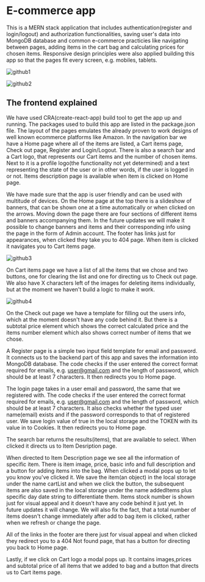 # E-commerce app

This is a MERN stack application that includes authentication(register and login/logout) and authorization functionalities, saving user's data
into MongoDB database and common e-commerce practicies like navigating between pages, adding items in the cart bag and 
calculating prices for chosen items. Responsive design principles were also applied building this app so that the pages 
fit every screen, e.g. mobiles, tablets.



![github1](https://github.com/user-attachments/assets/0dbb3cb1-6310-485e-8562-8e5778415247)



![github2](https://github.com/user-attachments/assets/46c3e55b-f9bc-45e4-8f78-189b714dc37b)


## The frontend explained

We have used CRA(create-react-app) build tool to get the app up and running. The packages used to build this app are listed in
the package.json file. The layout of the pages emulates the already proven to work designs of well known ecommerce platforms like Amazon.
In the navigation bar we have a Home page where all of the items are listed, a Cart items page, Check out page, Register and Login/Logout.
There is also a search bar and a Cart logo, that represents our Cart items and the number of chosen items. Next to it is 
a profile logo(the functionality not yet determined) and a text representing the state of the user or in other words, if the 
user is logged in or not. Items description page is available when item is clicked on Home page.

We have made sure that the app is user friendly and can be used with multitude of devices. On the Home page at the top there is 
a slideshow of banners, that can be shown one at a time automatically or when clicked on the arrows. Moving down the page there are
four sections of different items and banners accompanying them. In the future updates we will make it possible to change banners and items
and their corresponding info using the page in the form of Admin account. The footer has links just for appearances, when clicked 
they take you to 404 page. When item is clicked it navigates you to Cart items page.




![github3](https://github.com/user-attachments/assets/c3c79bcb-9dd3-4c5c-840f-c70260a0cb4f)





On Cart items page we have a list of all the items that we chose and two buttons, one for clearing the list and one for directing
us to Check out page. We also have X characters left of the images for deleting items individually, but at the moment we haven't
build a logic to make it work.




![github4](https://github.com/user-attachments/assets/9bbfaa8e-0017-4063-93d0-6b764d705ba2)





On the Check out page we have a template for filling out the users info, which at the moment doesn't have any code behind it.
But there is a subtotal price element which shows the correct calculated price and the items number element which also shows correct number 
of items that we chose.

A Register page is a simple two input field template for email and password. It connects us to the backend part of this app 
and saves the information into MongoDB database. The code checks if the user entered the correct format required for emails,
e.g. user@gmail.com and the length of password, which should be at least 7 characters. It then redirects you to Home page.

The login page takes in a user email and password, the same that we registered with. The code checks if the user entered the correct
format required for emails, e.g. user@gmail.com and the length of password, which should be at least 7 characters. It also checks
whether the typed user name(email) exists and if the password corresponds to that of registered user. We save login value
of true in the local storage and the TOKEN with its value in to Cookies. It then redirects you to Home page.

The search bar returns the results(items), that are available to select. When clicked it directs us to Item Desription page.

When directed to Item Description page we see all the information of specific item. There is item image, price, basic info and
full description and a button for adding items into the bag. When clicked a modal pops up to let you know you've clicked it.
We save the item(an object) in the local storage under the name cartList and when we click the button, the subsequent items are
also saved in the local storage under the name addedItems plus specific day date string to differentiate them.
Items stock number is shown just for visual appeal and it doesn't have any code behind it just yet. In future
updates it will change. We will also fix the fact, that a total number of items doesn't change immediately after add to bag item
is clicked, rather when we refresh or change the page.

All of the links in the footer are there just for visual appeal and when clicked they redirect you to a 404 Not found page, 
that has a button for directing you back to Home page.

Lastly, if we click on Cart logo a modal pops up. It contains images,prices and subtotal price of all items that we added to bag and 
a button  that directs us to Cart items page.
